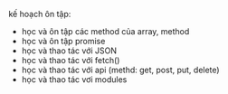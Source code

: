 kế hoạch ôn tập:
- học và ôn tập các method của array, method
- học và ôn tập promise
- học và thao tác với JSON
- học và thao tác với fetch()
- học và thao tác với api (methd: get, post, put, delete)
- học và thao tác vơi modules